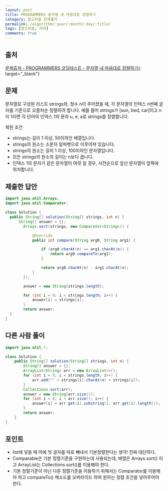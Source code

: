```yaml
---
layout: post
title: PROGRAMMERS 문자열 내 마음대로 정렬하기
category: 알고리즘 문제풀이
permalink: /algorithm/:year/:month/:day/:title/
tags: [알고리즘, 자바]
comments: true
---
```


## 출처

[문제출처 - PROGRAMMERS 코딩테스트 - 문자열 내 마음대로 정렬하기](https://programmers.co.kr/learn/courses/30/lessons/12915?language=java){: target="\_blank"}

## 문제
문자열로 구성된 리스트 strings와, 정수 n이 주어졌을 때, 각 문자열의 인덱스 n번째 글자를 기준으로 오름차순 정렬하려 합니다. 예를 들어 strings가 [sun, bed, car]이고 n이 1이면 각 단어의 인덱스 1의 문자 u, e, a로 strings를 정렬합니다.

제한 조건
- strings는 길이 1 이상, 50이하인 배열입니다.
- strings의 원소는 소문자 알파벳으로 이루어져 있습니다.
- strings의 원소는 길이 1 이상, 100이하인 문자열입니다.
- 모든 strings의 원소의 길이는 n보다 큽니다.
- 인덱스 1의 문자가 같은 문자열이 여럿 일 경우, 사전순으로 앞선 문자열이 앞쪽에 위치합니다.

## 제출한 답안

```java
import java.util.Arrays;
import java.util.Comparator;

class Solution {
  public String[] solution(String[] strings, int n) {
      String[] answer = {};
		Arrays.sort(strings, new Comparator<String>() {

			@Override
			public int compare(String arg0, String arg1) {

				if (arg0.charAt(n) == arg1.charAt(n)) {
					return arg0.compareTo(arg1);
				}

				return arg0.charAt(n) - arg1.charAt(n);
			}
		});

		answer = new String[strings.length];

		for (int i = 0; i < strings.length; i++) {
			answer[i] = strings[i];
		}
		return answer;
  }
}
```

## 다른 사람 풀이
```java
import java.util.*;

class Solution {
    public String[] solution(String[] strings, int n) {
        String[] answer = {};
        ArrayList<String> arr = new ArrayList<>();
        for (int i = 0; i < strings.length; i++) {
            arr.add("" + strings[i].charAt(n) + strings[i]);
        }
        Collections.sort(arr);
        answer = new String[arr.size()];
        for (int i = 0; i < arr.size(); i++) {
            answer[i] = arr.get(i).substring(1, arr.get(i).length());
        }
        return answer;
    }
}
```

## 포인트
- list에 넣을 때 아예 첫 글자를 따로 빼내서 기본정렬한다는 생각! 진짜 대단하다.
- Comparable은 기본 정렬기준을 구현하는데 사용되는데, 배열은 Arrays.sort() 이고 ArrayList는 Collections.sort()를 이용해야 한다.
- 기본 정렬기준이 아닌 다른 정렬기준을 이용하기 위해서는 Comparator를 이용해야 하고 compareTo() 메소드를 오버라이드 하여 원하는 정렬 조건을 넣어주어야 한다.
